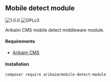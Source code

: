 ## Mobile detect module
![1.0.0](https://img.shields.io/github/release/arikaim/mobile-detect-module.svg)
![GPLv3](https://img.shields.io/badge/License-GPLv3-blue.svg)


Arikaim CMS mobile detect middleware module.


#### Requirements 
  * [Arikaim CMS](https://github.com/arikaim/arikaim)



#### Installation

```sh
composer require arikaim/mobile-detect-module
```